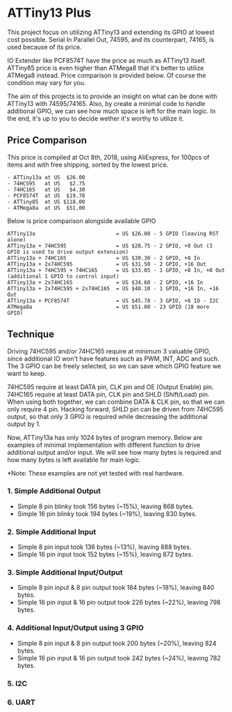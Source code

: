 # ATTiny13 Plus

This project focus on utilizing ATTiny13 and extending its GPIO at lowest cost possible.
Serial In Parallel Out, 74595, and its counterpart, 74165, is used because of its price.

IO Extender like PCF8574T have the price as much as ATTiny13 itself.
ATTiny85 price is even higher than ATMega8 that it's better to utilize ATMega8 instead.
Price comparison is provided below.
Of course the condition may vary for you.

The aim of this projects is to provide an insight on what can be done with ATTiny13 with 74595/74165.
Also, by create a minimal code to handle additional GPIO, we can see how much space is left for the main logic.
In the end, it's up to you to decide wether it's worthy to utilize it.

## Price Comparison

This price is compiled at Oct 8th, 2018, using AliExpress, for 100pcs of items and with free shipping, sorted by the lowest price.
```
- ATTiny13a at US  $26.00
- 74HC595   at US   $2.75
- 74HC165   at US   $4.30
- PCF8574T  at US  $19.78
- ATTiny85  at US $118.00
- ATMega8a  at US  $51.00
```

Below is price comparison alongside available GPIO
```
ATTiny13a                          = US $26.00 - 5 GPIO (leaving RST alone)
ATTiny13a + 74HC595                = US $28.75 - 2 GPIO, +8 Out (3 GPIO is used to drive output extension)
ATTiny13a + 74HC165                = US $30.30 - 2 GPIO, +8 In
ATTiny13a + 2x74HC595              = US $31.50 - 2 GPIO, +16 Out
ATTiny13a + 74HC595 + 74HC165      = US $33.05 - 1 GPIO, +8 In, +8 Out (additional 1 GPIO to control input)
ATTiny13a + 2x74HC165              = US $34.60 - 2 GPIO, +16 In
ATTiny13a + 2x74HC595 + 2x74HC165  = US $40.10 - 1 GPIO, +16 In, +16 Out
ATTiny13a + PCF8574T               = US $45.78 - 3 GPIO, +8 IO - I2C
ATMega8a                           = US $51.00 - 23 GPIO (18 more GPIO)
```

## Technique

Driving 74HC595 and/or 74HC165 require at minimum 3 valuable GPIO, since additional IO won't have features such as PWM, INT, ADC and such.
The 3 GPIO can be freely selected, so we can save which GPIO feature we want to keep.

74HC595 require at least DATA pin, CLK pin and OE (Output Enable) pin.
74HC165 require at least DATA pin, CLK pin and SHLD (Shift/Load) pin.
When using both together, we can combine DATA & CLK pin, so that we can only require 4 pin.
Hacking forward, SHLD pin can be driven from 74HC595 output, so that only 3 GPIO is required while decreasing the additional output by 1.

Now, ATTiny13a has only 1024 bytes of program memory.
Below are examples of minimal implementation with different function to drive additional output and/or input.
We will see how many bytes is required and how many bytes is left available for main logic.

*Note: These examples are not yet tested with real hardware.

### 1. Simple Additional Output
- Simple 8 pin blinky took 156 bytes (~15%), leaving 868 bytes.
- Simple 16 pin blinky took 194 bytes (~19%), leaving 830 bytes.

### 2. Simple Additional Input
- Simple 8 pin input took 136 bytes (~13%), leaving 888 bytes.
- Simple 16 pin input took 152 bytes (~15%), leaving 872 bytes.

### 3. Simple Additional Input/Output
- Simple 8 pin input & 8 pin output took 184 bytes (~18%), leaving 840 bytes.
- Simple 16 pin input & 16 pin output took 226 bytes (~22%), leaving 798 bytes.

### 4. Additional Input/Output using 3 GPIO
- Simple 8 pin input & 8 pin output took 200 bytes (~20%), leaving 824 bytes.
- Simple 16 pin input & 16 pin output took 242 bytes (~24%), leaving 782 bytes.

### 5. I2C

### 6. UART
